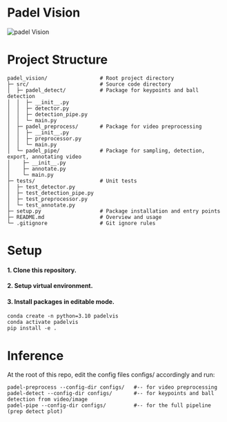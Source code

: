 # Padel Vision
![padel Vision](./assets/)

# Project Structure
```text
padel_vision/                 # Root project directory
├─ src/                       # Source code directory
│  ├─ padel_detect/           # Package for keypoints and ball detection
│  │  ├─ __init__.py          
│  │  ├─ detector.py          
│  │  ├─ detection_pipe.py    
│  │  └─ main.py              
│  ├─ padel_preprocess/       # Package for video preprocessing
│  │  ├─ __init__.py          
│  │  ├─ preprocessor.py      
│  │  └─ main.py              
│  └─ padel_pipe/             # Package for sampling, detection, export, annotating video
│    ├─ __init__.py          
│    ├─ annotate.py 
│    └─ main.py        
├─ tests/                     # Unit tests
│  ├─ test_detector.py
│  ├─ test_detection_pipe.py         
│  ├─ test_preprocessor.py    
│  └─ test_annotate.py 
├─ setup.py                   # Package installation and entry points
├─ README.md                  # Overview and usage
└─ .gitignore                 # Git ignore rules
```

# Setup
#### 1. Clone this repository.
#### 2. Setup virtual environment.
#### 3. Install packages in editable mode.
```
conda create -n python=3.10 padelvis
conda activate padelvis
pip install -e .
```

# Inference
At the root of this repo, edit the config files configs/ accordingly and run:
````
padel-preprocess --config-dir configs/   #-- for video preprocessing 
padel-detect --config-dir configs/       #-- for keypoints and ball detection from video/image
padel-pipe --config-dir configs/         #-- for the full pipeline (prep detect plot)
````